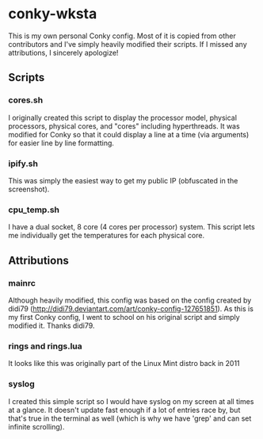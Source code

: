 # conky-wksta
This is my own personal Conky config.  Most of it is copied from other contributors and I've simply heavily modified their scripts.  If I missed any attributions, I sincerely apologize!

## Scripts
### cores.sh
I originally created this script to display the processor model, physical processors, physical cores, and "cores" including hyperthreads.  It was modified for Conky so that it could display a line at a time (via arguments) for easier line by line formatting.

### ipify.sh
This was simply the easiest way to get my public IP (obfuscated in the screenshot).

### cpu_temp.sh
I have a dual socket, 8 core (4 cores per processor) system.  This script lets me individually get the temperatures for each physical core.

## Attributions
### mainrc
Although heavily modified, this config was based on the config created by didi79 (http://didi79.deviantart.com/art/conky-config-127651851).  As this is my first Conky config, I went to school on his original script and simply modified it.  Thanks didi79.

### rings and rings.lua
It looks like this was originally part of the Linux Mint distro back in 2011

### syslog
I created this simple script so I would have syslog on my screen at all times at a glance.  It doesn't update fast enough if a lot of entries race by, but that's true in the terminal as well (which is why we have 'grep' and can set infinite scrolling).

